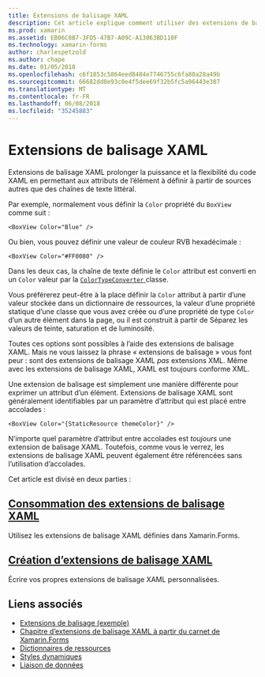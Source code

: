 ```yaml
---
title: Extensions de balisage XAML
description: Cet article explique comment utiliser des extensions de balisage XAML de Xamarin.Forms pour étendre la puissance et la flexibilité du code XAML en permettant aux attributs de l’élément à définir à partir de sources autres que des chaînes de texte littéral.
ms.prod: xamarin
ms.assetid: EB06C8B7-3FD5-47B7-A09C-A13063BD110F
ms.technology: xamarin-forms
author: charlespetzold
ms.author: chape
ms.date: 01/05/2018
ms.openlocfilehash: c6f1853c5864eed8484e7746755c6fa80a28a49b
ms.sourcegitcommit: 66682dd8e93c0e4f5dee69f32b5fc5a96443e307
ms.translationtype: MT
ms.contentlocale: fr-FR
ms.lasthandoff: 06/08/2018
ms.locfileid: "35245883"
---
```

# <a name="xaml-markup-extensions"></a>Extensions de balisage XAML

Extensions de balisage XAML prolonger la puissance et la flexibilité du code XAML en permettant aux attributs de l’élément à définir à partir de sources autres que des chaînes de texte littéral.

Par exemple, normalement vous définir la `Color` propriété du `BoxView` comme suit :

```xaml
<BoxView Color="Blue" />
```

Ou bien, vous pouvez définir une valeur de couleur RVB hexadécimale :

```xaml
<BoxView Color="#FF0080" />
```

Dans les deux cas, la chaîne de texte définie le `Color` attribut est converti en un `Color` valeur par la [ `ColorTypeConverter` ](https://developer.xamarin.com/api/type/Xamarin.Forms.ColorTypeConverter/) classe.

Vous préférerez peut-être à la place définir la `Color` attribut à partir d’une valeur stockée dans un dictionnaire de ressources, la valeur d’une propriété statique d’une classe que vous avez créée ou d’une propriété de type `Color` d’un autre élément dans la page, ou il est construit à partir de Séparez les valeurs de teinte, saturation et de luminosité.

Toutes ces options sont possibles à l’aide des extensions de balisage XAML. Mais ne vous laissez la phrase « extensions de balisage » vous font peur : sont des extensions de balisage XAML *pas* extensions XML. Même avec les extensions de balisage XAML, XAML est toujours conforme XML.

Une extension de balisage est simplement une manière différente pour exprimer un attribut d’un élément. Extensions de balisage XAML sont généralement identifiables par un paramètre d’attribut qui est placé entre accolades :

```xaml
<BoxView Color="{StaticResource themeColor}" />
```

N’importe quel paramètre d’attribut entre accolades est *toujours* une extension de balisage XAML. Toutefois, comme vous le verrez, les extensions de balisage XAML peuvent également être référencées sans l’utilisation d’accolades.

Cet article est divisé en deux parties :

## <a name="consuming-xaml-markup-extensionsconsumingmd"></a>[Consommation des extensions de balisage XAML](consuming.md)  

Utilisez les extensions de balisage XAML définies dans Xamarin.Forms.

## <a name="creating-xaml-markup-extensionscreatingmd"></a>[Création d’extensions de balisage XAML](creating.md)

Écrire vos propres extensions de balisage XAML personnalisées.



## <a name="related-links"></a>Liens associés

- [Extensions de balisage (exemple)](https://developer.xamarin.com/samples/xamarin-forms/XAML/MarkupExtensions/)
- [Chapitre d’extensions de balisage XAML à partir du carnet de Xamarin.Forms](~/xamarin-forms/creating-mobile-apps-xamarin-forms/summaries/chapter10.md)
- [Dictionnaires de ressources](~/xamarin-forms/xaml/resource-dictionaries.md)
- [Styles dynamiques](~/xamarin-forms/user-interface/styles/dynamic.md)
- [Liaison de données](~/xamarin-forms/app-fundamentals/data-binding/index.md)
